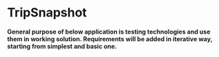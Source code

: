 # TripSnapshot

**General purpose of below application is testing technologies and use them in working solution.
Requirements will be added in iterative way, starting from simplest and basic one.**
